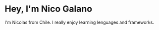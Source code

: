 <!---![banner](https://github.com/nicogalano/nicogalano/blob/main/img/header-banner-simple.svg) -->
# Hey, I'm Nico Galano

I'm Nicolas from Chile. I really enjoy learning lenguages and frameworks.

